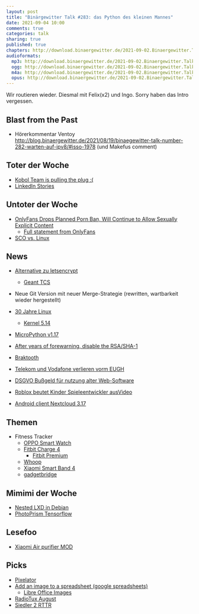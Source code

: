 ```yaml
---
layout: post
title: "Binärgewitter Talk #283: das Python des kleinen Mannes"
date: 2021-09-04 10:00
comments: true
categories: talk
sharing: true
published: true
chapters: http://download.binaergewitter.de/2021-09-02.Binaergewitter.Talk.283.chapters.txt
audioformats:
  mp3: http://download.binaergewitter.de/2021-09-02.Binaergewitter.Talk.283.mp3
  ogg: http://download.binaergewitter.de/2021-09-02.Binaergewitter.Talk.283.ogg
  m4a: http://download.binaergewitter.de/2021-09-02.Binaergewitter.Talk.283.m4a
  opus: http://download.binaergewitter.de/2021-09-02.Binaergewitter.Talk.283.opus
---
```

Wir routieren wieder. Diesmal mit Felix(x2) und Ingo. Sorry haben das Intro vergessen.

## Blast from the Past

- Hörerkommentar Ventoy http://blog.binaergewitter.de/2021/08/19/binaegewitter-talk-number-282-warten-auf-ipv8/#isso-1978 (und Makefus comment)

## Toter der Woche
- [Kobol Team is pulling the plug ;(]( https://blog.kobol.io/2021/08/25/we-are-pulling-the-plug/ )
- [LinkedIn Stories]( https://www.heise.de/news/Die-LinkedIn-Stories-sind-bald-auserzaehlt-neues-Format-bereits-Planung-6179642.html )

## Untoter der Woche
- [OnlyFans Drops Planned Porn Ban, Will Continue to Allow Sexually Explicit Content]( https://variety.com/2021/digital/news/onlyfans-drops-porn-ban-sexually-explicit-policy-1235048705/ )
  * [Full statement from OnlyFans]( https://twitter.com/danprimack/status/1428420774449266691 )
- [SCO vs. Linux]( https://www.heise.de/news/SCO-vs-Linux-IBM-soll-14-25-Millionen-US-Dollar-zahlen-6179831.html )

## News
- [Alternative zu letsencrypt]( https://scotthelme.co.uk/heres-another-free-ca-as-an-alternative-to-lets-encrypt/ )
    * [Geant TCS](https://www.geant.org/Services/Trust_identity_and_security/Pages/TCS.aspx )

- Neue Git Version mit neuer Merge-Strategie (rewritten, wartbarkeit wieder hergestellt)
- [30 Jahre Linux]( https://taz.de/Linux-feiert-Geburtstag/!5791414/ )
    * [Kernel 5.14]( https://www.heise.de/news/Linux-5-14-mit-geheimem-Speicher-und-sicherem-Hyperthreading-6179070.html )

- [MicroPython  v1.17]( https://twitter.com/micropython/status/1433386245770682369 )
- [After years of forewarning, disable the RSA/SHA-1]( https://github.com/openssh/openssh-portable/commit/234475025 )
- [Braktooth]( https://www.heise.de/news/Braktooth-Neue-Bluetooth-Luecken-bedrohen-unzaehlige-Geraete-6180540.html )
- [Telekom und Vodafone verlieren vorm EUGH]( https://netzpolitik.org/2021/zero-rating-verbot-eugh-spricht-machtwort-zu-netzneutralitaet/ )
- [DSGVO Bußgeld für nutzung alter Web-Software]( https://www.heise.de/news/DSGVO-Bussgeld-wegen-des-Betriebs-einer-Website-mit-veralteter-Software-6154208.html )
- [Roblox beutet Kinder Spieleentwickler aus]( https://www.gamasutra.com/view/news/387113/Roblox_faces_criticism_for_exploiting_young_game_developers.php )[Video]( https://youtu.be/_gXlauRB1EQ )
- [Android client Nextcloud 3.17]( https://nextcloud.com/blog/android-client-3-17-released-with-a-new-video-player-ui-improvements-and-more/ )

## Themen

- Fitness Tracker
  * [OPPO Smart Watch]( https://www.amazon.in/OPPO-Smart-Watch-46MM-Black/dp/B08DVF8W3B )
  * [Fitbit Charge 4]( https://www.fitbit.com/global/us/products/trackers/charge4 )
    - [Fitbit Premium]( https://www.fitbit.com/global/us/products/services/premium )
  * [Whoop]( https://www.whoop.com/ )
  * [Xiaomi Smart Band 4]( https://www.mi.com/de/mi-smart-band-4/ )
  * [gadgetbridge]( https://gadgetbridge.org/ )


## Mimimi der Woche
- [Nested LXD in Debian]( https://discuss.linuxcontainers.org/t/nested-lxd-with-debian-bullseye/11954/2 )
- [PhotoPrism Tensorflow]( https://github.com/tensorflow/tensorflow/issues/31196#issue-475147706 )

## Lesefoo
- [Xiaomi Air purifier MOD]( https://hackaday.com/2021/08/28/clearing-the-air-about-proprietary-consumables-with-a-xiaomi-filter-drm-resetter/ )

## Picks
- [Pixelator]( https://github.com/connor-makowski/pixelator )
- [Add an image to a spreadsheet (google spreadsheets)]( https://support.google.com/docs/answer/9224754?hl=en&co=GENIE.Platform%3DDesktop&authuser=0 )
  - [Libre Office Images]( https://p.krebsco.de/image/16yrmql )
- [RadioTux August]( https://www.radiotux.de/index.php?/archives/8074-RadioTux-Sendung-August-2021.html )
- [Siedler 2 RTTR]( https://www.siedler25.org )
